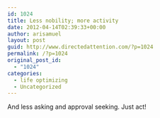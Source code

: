 ```yaml
---
id: 1024
title: Less nobility; more activity
date: 2012-04-14T02:39:33+00:00
author: arisamuel
layout: post
guid: http://www.directedattention.com/?p=1024
permalink: /?p=1024
original_post_id:
  - "1024"
categories:
  - life optimizing
  - Uncategorized
---
```

And less asking and approval seeking. Just act!